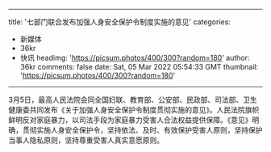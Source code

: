 
---
title: '七部门联合发布加强人身安全保护令制度实施的意见'
categories: 
 - 新媒体
 - 36kr
 - 快讯
headimg: 'https://picsum.photos/400/300?random=180'
author: 36kr
comments: false
date: Sat, 05 Mar 2022 05:54:33 GMT
thumbnail: 'https://picsum.photos/400/300?random=180'
---

<div>   
3月5日，最高人民法院会同全国妇联、教育部、公安部、民政部、司法部、卫生健康委共同发布《关于加强人身安全保护令制度贯彻实施的意见》。人民法院旗帜鲜明反对家庭暴力，以司法手段为家庭暴力受害人合法权益提供保障。《意见》明确，贯彻实施人身安全保护令，坚持依法、及时、有效保护受害人原则，坚持保护当事人隐私原则，坚持尊重受害人真实意愿原则。  
</div>
            